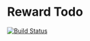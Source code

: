 # Reward Todo
[![Build Status](https://app.bitrise.io/app/8d03211ee9acef82/status.svg?token=4KuSJ6r4AC-VePcYwdf98Q)](https://app.bitrise.io/app/8d03211ee9acef82/status.svg?token=4KuSJ6r4AC-VePcYwdf98Q)

